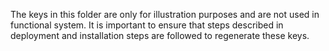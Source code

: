 The keys in this folder are only for illustration purposes and are not used in functional system. It is important to ensure that steps described in deployment and installation steps are followed to regenerate these keys. 
